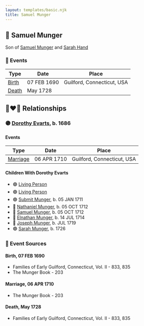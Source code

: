 ```yaml
---
layout: templates/basic.njk
title: Samuel Munger
---
```

## 🔵 Samuel Munger

Son of [Samuel Munger](/people/5/57362828) and [Sarah Hand](/people/7/75255100)

### 📆 Events

Type | Date | Place
------ | ------ | ------
[Birth](#event-ef02863a-2039-4406-86b1-21a014b13295) | 07 FEB 1690 | Guilford, Connecticut, USA
[Death](#event-50281c9c-86dd-4b62-9441-170c4ddf3c7e) | May 1728 |

## 👩‍❤️‍👨 Relationships

### 🟣 [Dorothy Evarts](/people/5/59501816), b. 1686

#### Events

Type | Date | Place
------ | ------ | ------
[Marriage](#event-e0f37dad-bd79-4f85-87c2-8413713fbfae) | 06 APR 1710 | Guilford, Connecticut, USA
#### Children With Dorothy Evarts
* 🟣 [Living Person](/people/8/8047387)
* 🟣 [Living Person](/people/7/79164696)
* 🟣 [Submit Munger](/people/1/10597619), b. 05 JAN 1711
* 🔵 [Nathaniel Munger](/people/3/38968541), b. 05 OCT 1712
* 🔵 [Samuel Munger](/people/1/17676382), b. 05 OCT 1712
* 🔵 [Elnathan Munger](/people/3/39748505), b. 14 JUL 1714
* 🔵 [Joseph Munger](/people/4/48475708), b. JUL 1719
* 🟣 [Sarah Munger](/people/2/2457192), b. 1726
### 📰 Event Sources

#### <a id="event-ef02863a-2039-4406-86b1-21a014b13295"></a> Birth, 07 FEB 1690
* Families of Early Guilford, Connecticut, Vol. II  - 833, 835
* The Munger Book  - 203

#### <a id="event-e0f37dad-bd79-4f85-87c2-8413713fbfae"></a> Marriage, 06 APR 1710
* The Munger Book  - 203
#### <a id="event-50281c9c-86dd-4b62-9441-170c4ddf3c7e"></a> Death, May 1728
* Families of Early Guilford, Connecticut, Vol. II  - 833, 835

